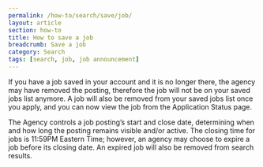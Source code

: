 ```yaml
---
permalink: /how-to/search/save/job/
layout: article
section: how-to
title: How to save a job
breadcrumb: Save a job
category: Search
tags: [search, job, job announcement]
---
```


If you have a job saved in your account and it is no longer there, the agency may have removed the posting, therefore the job will not be on your saved jobs list anymore. A job will also be removed from your saved jobs list once you apply, and you can now view the job from the Application Status page.

The Agency controls a job posting’s start and close date, determining when and how long the posting remains visible and/or active. The closing time for jobs is 11:59PM Eastern Time; however, an agency may choose to expire a job before its closing date. An expired job will also be removed from search results.
